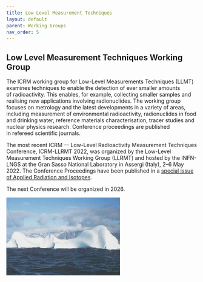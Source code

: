 ```yaml
---
title: Low Level Measurement Techniques
layout: default
parent: Working Groups
nav_order: 5
---
```


## Low Level Measurement Techniques Working Group

The ICRM working group for Low-Level Measurements Techniques (LLMT) examines
techniques to enable the detection of ever smaller amounts of radioactivity.
This enables, for example, collecting smaller samples and realising new
applications involving radionuclides. The working group focuses on metrology and
the latest developments in a variety of areas, including measurement of
environmental radioactivity, radionuclides in food and drinking water, reference
materials characterisation, tracer studies and nuclear physics research.
Conference proceedings are published in refereed scientific journals.

The most recent ICRM — Low-Level Radioactivity Measurement Techniques
Conference, ICRM-LLRMT 2022, was organized by the Low-Level Measurement
Techniques Working Group (LLRMT) and hosted by the INFN-LNGS at the Gran Sasso
National Laboratory in Assergi (Italy), 2–6 May 2022. The Conference Proceedings
have been published in a [special issue of Applied Radiation and
Isotopes](https://www.sciencedirect.com/journal/applied-radiation-and-isotopes/vol/194/suppl/C#article-36).

The next Conference will be organized in 2026.


![Iceberg](./images/iceberg.jpg)
